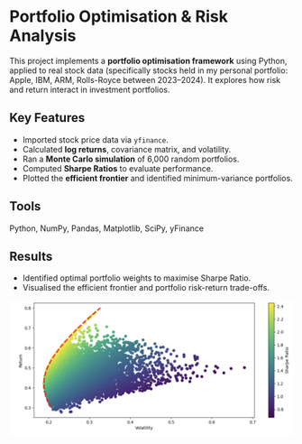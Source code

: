 # Portfolio Optimisation & Risk Analysis

This project implements a **portfolio optimisation framework** using Python, applied to real stock data
(specifically stocks held in my personal portfolio: Apple, IBM, ARM, Rolls-Royce between 2023–2024).
It explores how risk and return interact in investment portfolios.

## Key Features
- Imported stock price data via `yfinance`.
- Calculated **log returns**, covariance matrix, and volatility.
- Ran a **Monte Carlo simulation** of 6,000 random portfolios.
- Computed **Sharpe Ratios** to evaluate performance.
- Plotted the **efficient frontier** and identified minimum-variance portfolios.

## Tools
Python, NumPy, Pandas, Matplotlib, SciPy, yFinance

## Results
- Identified optimal portfolio weights to maximise Sharpe Ratio.
- Visualised the efficient frontier and portfolio risk-return trade-offs.

![Efficient Frontier](results/efficient-frontier.png)
